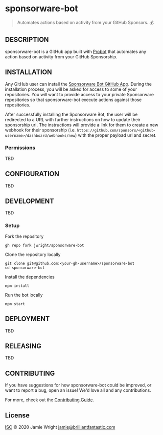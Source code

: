sponsorware-bot
===============

> Automates actions based on activity from your GitHub Sponsors. :moneybag:

## DESCRIPTION

sponsorware-bot is a GitHub app built with [Probot](https://probot.github.io/) that automates any action based on activity from your GitHub Sponsorship.

## INSTALLATION

Any GitHub user can install the [Sponsorware Bot GitHub App](jwright/sponsorware-bot). During the installation process, you will be asked for access to some of your repositories. You will want to provide access to your private Sponsorware repositories so that sponsorware-bot execute actions against those repositories.

After successfully installing the Sponsorware Bot, the user will be redirected to a URL with further instructions on how to update their sponsorship url. The instructions will provide a link for them to create a new webhook for their sponsorship (i.e. `https://github.com/sponsors/<github-username>/dashboard/webhooks/new`) with the proper payload url and secret.

### Permissions

TBD

## CONFIGURATION

TBD

## DEVELOPMENT

TBD

### Setup

Fork the repository

```
gh repo fork jwright/sponsorware-bot
```

Clone the repository locally

```
git clone git@github.com:<your-gh-username>/sponsorware-bot
cd sponsorware-bot
```

Install the dependencies

```
npm install
```

Run the bot locally

```
npm start
```

## DEPLOYMENT

TBD

## RELEASING

TBD

## CONTRIBUTING

If you have suggestions for how sponsorware-bot could be improved, or want to report a bug, open an issue! We'd love all and any contributions.

For more, check out the [Contributing Guide](CONTRIBUTING.md).

## License

[ISC](LICENSE) © 2020 Jamie Wright <jamie@brilliantfantastic.com>
